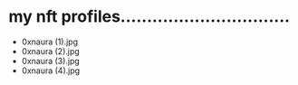 # my nft profiles................................
- 0xnaura (1).jpg
- 0xnaura (2).jpg
- 0xnaura (3).jpg
- 0xnaura (4).jpg

